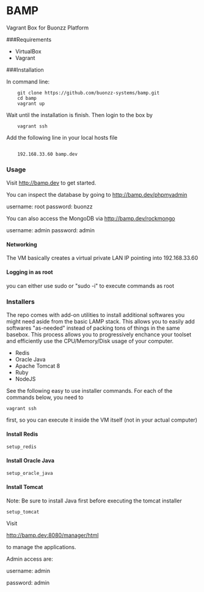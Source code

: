 BAMP
====

Vagrant Box for Buonzz Platform

###Requirements

* VirtualBox
* Vagrant

###Installation

In command line:

```
    git clone https://github.com/buonzz-systems/bamp.git
	cd bamp
	vagrant up
```

Wait until the installation is finish. Then login to the box by

```
    vagrant ssh
```

Add the following line in your local hosts  file

```

	192.168.33.60 bamp.dev
```

### Usage

Visit  http://bamp.dev to get started.



You can inspect the database by going to  http://bamp.dev/phpmyadmin

username: root
password: buonzz

You can also access the MongoDB via http://bamp.dev/rockmongo

username: admin
password: admin

#### Networking

The VM basically creates a virtual private LAN IP pointing into 192.168.33.60


#### Logging in as root

you can either use sudo or "sudo -i" to execute commands as root




### Installers

The repo comes with add-on utilities to install additional softwares you might need aside from the basic LAMP stack. This allows you to easily add softwares "as-needed" instead of packing tons of things in the same basebox. This process allows you to progressively enchance your toolset and efficiently use the CPU/Memory/Disk usage of your computer.

* Redis
* Oracle Java
* Apache Tomcat 8
* Ruby
* NodeJS


See the following easy to use installer commands. For each of the commands below, you need to 

```
vagrant ssh
```
first, so you can execute it inside the VM itself (not in your actual computer)



#### Install Redis

```
setup_redis
```

#### Install Oracle Java

```
setup_oracle_java
```

#### Install Tomcat

Note: Be sure to install Java first before executing the tomcat installer


```
setup_tomcat
```

Visit 

http://bamp.dev:8080/manager/html

to manage the applications. 

Admin access are:

username: admin

password: admin
